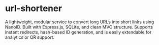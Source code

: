 # url-shortener
A lightweight, modular service to convert long URLs into short links using NanoID. Built with Express.js, SQLite, and clean MVC structure. Supports instant redirects, hash-based ID generation, and is easily extendable for analytics or QR support.
